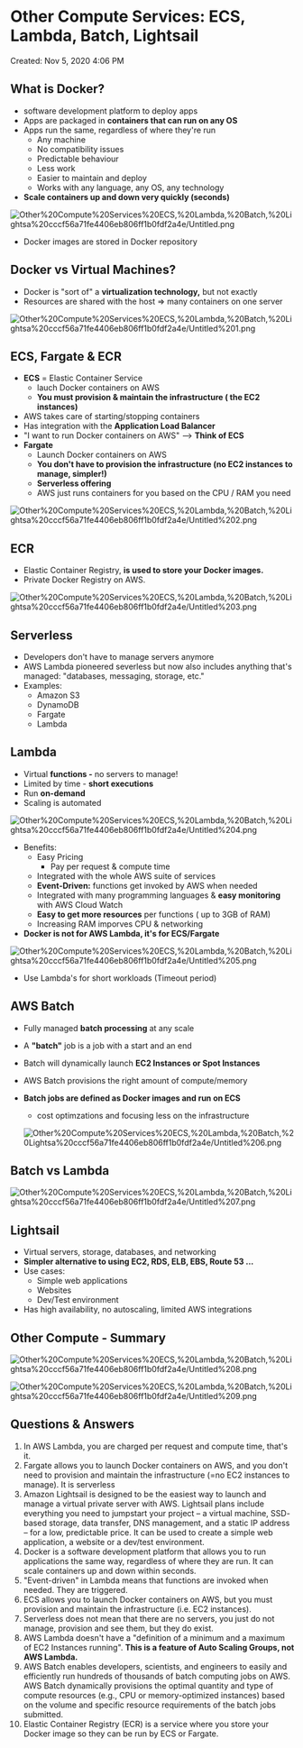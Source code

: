 # Other Compute Services: ECS, Lambda, Batch, Lightsail

Created: Nov 5, 2020 4:06 PM

## What is Docker?

- software development platform to deploy apps
- Apps are packaged in **containers that can run on any OS**
- Apps run the same, regardless of where they're run
    - Any machine
    - No compatibility issues
    - Predictable behaviour
    - Less work
    - Easier to maintain and deploy
    - Works with any language, any OS, any technology
- **Scale containers up and down very quickly (seconds)**

![Other%20Compute%20Services%20ECS,%20Lambda,%20Batch,%20Lightsa%20cccf56a71fe4406eb806ff1b0fdf2a4e/Untitled.png](Other%20Compute%20Services%20ECS,%20Lambda,%20Batch,%20Lightsa%20cccf56a71fe4406eb806ff1b0fdf2a4e/Untitled.png)

- Docker images are stored in Docker repository

## Docker vs Virtual Machines?

- Docker is "sort of" a **virtualization technology,** but not exactly
- Resources are shared with the host ⇒ many containers on one server

![Other%20Compute%20Services%20ECS,%20Lambda,%20Batch,%20Lightsa%20cccf56a71fe4406eb806ff1b0fdf2a4e/Untitled%201.png](Other%20Compute%20Services%20ECS,%20Lambda,%20Batch,%20Lightsa%20cccf56a71fe4406eb806ff1b0fdf2a4e/Untitled%201.png)

## ECS, Fargate & ECR

- **ECS** = Elastic Container Service
    - lauch Docker containers on AWS
    - **You must provision & maintain the infrastructure ( the EC2 instances)**
- AWS takes care of starting/stopping containers
- Has integration with the **Application Load Balancer**
- "I want to run Docker containers on AWS" —> **Think of ECS**
- **Fargate**
    - Launch Docker containers on AWS
    - **You don't have to provision the infrastructure (no EC2 instances to manage, simpler!)**
    - **Serverless offering**
    - AWS just runs containers for you based on the CPU / RAM you need

![Other%20Compute%20Services%20ECS,%20Lambda,%20Batch,%20Lightsa%20cccf56a71fe4406eb806ff1b0fdf2a4e/Untitled%202.png](Other%20Compute%20Services%20ECS,%20Lambda,%20Batch,%20Lightsa%20cccf56a71fe4406eb806ff1b0fdf2a4e/Untitled%202.png)

## ECR

- Elastic Container Registry, **is used to store your Docker images.**
- Private Docker Registry on AWS.

![Other%20Compute%20Services%20ECS,%20Lambda,%20Batch,%20Lightsa%20cccf56a71fe4406eb806ff1b0fdf2a4e/Untitled%203.png](Other%20Compute%20Services%20ECS,%20Lambda,%20Batch,%20Lightsa%20cccf56a71fe4406eb806ff1b0fdf2a4e/Untitled%203.png)

## Serverless

- Developers don't have to manage servers anymore
- AWS Lambda pioneered severless but now also includes anything that's managed: "databases, messaging, storage, etc."
- Examples:
    - Amazon S3
    - DynamoDB
    - Fargate
    - Lambda

## Lambda

- Virtual **functions -** no servers to manage!
- Limited by time - **short executions**
- Run **on-demand**
- Scaling is automated

![Other%20Compute%20Services%20ECS,%20Lambda,%20Batch,%20Lightsa%20cccf56a71fe4406eb806ff1b0fdf2a4e/Untitled%204.png](Other%20Compute%20Services%20ECS,%20Lambda,%20Batch,%20Lightsa%20cccf56a71fe4406eb806ff1b0fdf2a4e/Untitled%204.png)

- Benefits:
    - Easy Pricing
        - Pay per request & compute time
    - Integrated with the whole AWS suite of services
    - **Event-Driven:** functions get invoked by AWS when needed
    - Integrated with many programming languages & **easy monitoring** with AWS Cloud Watch
    - **Easy to get more resources** per functions ( up to 3GB of RAM)
    - Increasing RAM imporves CPU & networking
- **Docker is not for AWS Lambda, it's for ECS/Fargate**

![Other%20Compute%20Services%20ECS,%20Lambda,%20Batch,%20Lightsa%20cccf56a71fe4406eb806ff1b0fdf2a4e/Untitled%205.png](Other%20Compute%20Services%20ECS,%20Lambda,%20Batch,%20Lightsa%20cccf56a71fe4406eb806ff1b0fdf2a4e/Untitled%205.png)

- Use Lambda's for short workloads (Timeout period)

## AWS Batch

- Fully managed **batch processing** at any scale
- A **"batch"** job is a job with a start and an end
- Batch will dynamically launch **EC2 Instances or Spot Instances**
- AWS Batch provisions the right amount of compute/memory
- **Batch jobs are defined as Docker images and run on ECS**
    - cost optimzations and focusing less on the infrastructure

    ![Other%20Compute%20Services%20ECS,%20Lambda,%20Batch,%20Lightsa%20cccf56a71fe4406eb806ff1b0fdf2a4e/Untitled%206.png](Other%20Compute%20Services%20ECS,%20Lambda,%20Batch,%20Lightsa%20cccf56a71fe4406eb806ff1b0fdf2a4e/Untitled%206.png)

## Batch vs Lambda

![Other%20Compute%20Services%20ECS,%20Lambda,%20Batch,%20Lightsa%20cccf56a71fe4406eb806ff1b0fdf2a4e/Untitled%207.png](Other%20Compute%20Services%20ECS,%20Lambda,%20Batch,%20Lightsa%20cccf56a71fe4406eb806ff1b0fdf2a4e/Untitled%207.png)

## Lightsail

- Virtual servers, storage, databases, and networking
- **Simpler alternative to using EC2, RDS, ELB, EBS, Route 53 ...**
- Use cases:
    - Simple web applications
    - Websites
    - Dev/Test environment
- Has high availability, no autoscaling, limited AWS integrations

## Other Compute - Summary

![Other%20Compute%20Services%20ECS,%20Lambda,%20Batch,%20Lightsa%20cccf56a71fe4406eb806ff1b0fdf2a4e/Untitled%208.png](Other%20Compute%20Services%20ECS,%20Lambda,%20Batch,%20Lightsa%20cccf56a71fe4406eb806ff1b0fdf2a4e/Untitled%208.png)

![Other%20Compute%20Services%20ECS,%20Lambda,%20Batch,%20Lightsa%20cccf56a71fe4406eb806ff1b0fdf2a4e/Untitled%209.png](Other%20Compute%20Services%20ECS,%20Lambda,%20Batch,%20Lightsa%20cccf56a71fe4406eb806ff1b0fdf2a4e/Untitled%209.png)

## Questions & Answers

1. In AWS Lambda, you are charged per request and compute time, that's it.
2. Fargate allows you to launch Docker containers on AWS, and you don't need to provision and maintain the infrastructure (=no EC2 instances to manage). It is serverless
3. Amazon Lightsail is designed to be the easiest way to launch and manage a virtual private server with AWS. Lightsail plans include everything you need to jumpstart your project – a virtual machine, SSD- based storage, data transfer, DNS management, and a static IP address – for a low, predictable price. It can be used to create a simple web application, a website or a dev/test environment.
4. Docker is a software development platform that allows you to run applications the same way, regardless of where they are run. It can scale containers up and down within seconds.
5. "Event-driven" in Lambda means that functions are invoked when needed. They are triggered.
6. ECS allows you to launch Docker containers on AWS, but you must provision and maintain the infrastructure (i.e. EC2 instances).
7. Serverless does not mean that there are no servers, you just do not manage, provision and see them, but they do exist.
8. AWS Lambda doesn't have a "definition of a minimum and a maximum of EC2 Instances running". **This is a feature of Auto Scaling Groups, not AWS Lambda.**
9. AWS Batch enables developers, scientists, and engineers to easily and efficiently run hundreds of thousands of batch computing jobs on AWS. AWS Batch dynamically provisions the optimal quantity and type of compute resources (e.g., CPU or memory-optimized instances) based on the volume and specific resource requirements of the batch jobs submitted.
10. Elastic Container Registry (ECR) is a service where you store your Docker image so they can be run by ECS or Fargate.